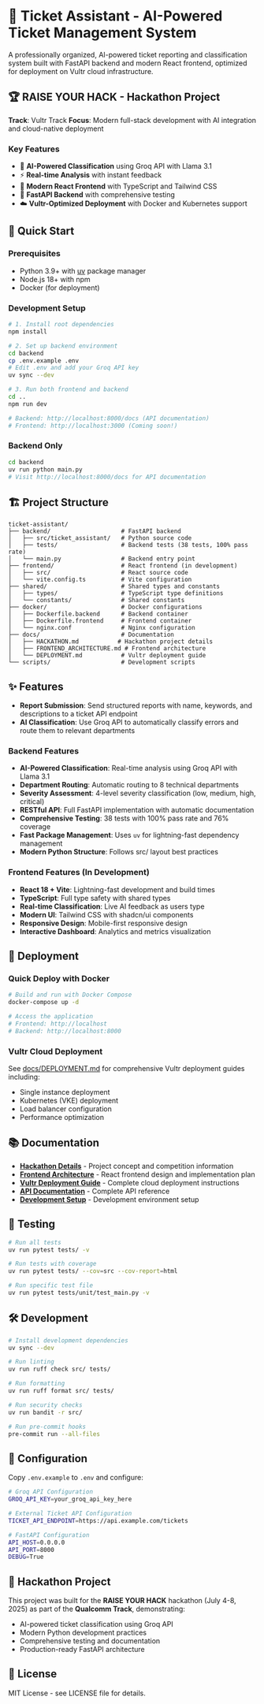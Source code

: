 # 🎫 Ticket Assistant - AI-Powered Ticket Management System

A professionally organized, AI-powered ticket reporting and classification system built with FastAPI backend and modern React frontend, optimized for deployment on Vultr cloud infrastructure.

## 🏆 RAISE YOUR HACK - Hackathon Project

**Track**: Vultr Track
**Focus**: Modern full-stack development with AI integration and cloud-native deployment

### Key Features
- 🤖 **AI-Powered Classification** using Groq API with Llama 3.1
- ⚡ **Real-time Analysis** with instant feedback
- 🎨 **Modern React Frontend** with TypeScript and Tailwind CSS
- 🚀 **FastAPI Backend** with comprehensive testing
- ☁️ **Vultr-Optimized Deployment** with Docker and Kubernetes support

## 🚀 Quick Start

### Prerequisites
- Python 3.9+ with [uv](https://docs.astral.sh/uv/) package manager
- Node.js 18+ with npm
- Docker (for deployment)

### Development Setup

```bash
# 1. Install root dependencies
npm install

# 2. Set up backend environment
cd backend
cp .env.example .env
# Edit .env and add your Groq API key
uv sync --dev

# 3. Run both frontend and backend
cd ..
npm run dev

# Backend: http://localhost:8000/docs (API documentation)
# Frontend: http://localhost:3000 (Coming soon!)
```

### Backend Only

```bash
cd backend
uv run python main.py
# Visit http://localhost:8000/docs for API documentation
```

## 🏗️ Project Structure

```
ticket-assistant/
├── backend/                    # FastAPI backend
│   ├── src/ticket_assistant/   # Python source code
│   ├── tests/                  # Backend tests (38 tests, 100% pass rate)
│   └── main.py                 # Backend entry point
├── frontend/                   # React frontend (in development)
│   ├── src/                    # React source code
│   └── vite.config.ts          # Vite configuration
├── shared/                     # Shared types and constants
│   ├── types/                  # TypeScript type definitions
│   └── constants/              # Shared constants
├── docker/                     # Docker configurations
│   ├── Dockerfile.backend      # Backend container
│   ├── Dockerfile.frontend     # Frontend container
│   └── nginx.conf              # Nginx configuration
├── docs/                       # Documentation
│   ├── HACKATHON.md           # Hackathon project details
│   ├── FRONTEND_ARCHITECTURE.md # Frontend architecture
│   └── DEPLOYMENT.md           # Vultr deployment guide
└── scripts/                    # Development scripts
```

## ✨ Features

- **Report Submission**: Send structured reports with name, keywords, and descriptions to a ticket API endpoint
- **AI Classification**: Use Groq API to automatically classify errors and route them to relevant departments
### Backend Features
- **AI-Powered Classification**: Real-time analysis using Groq API with Llama 3.1
- **Department Routing**: Automatic routing to 8 technical departments
- **Severity Assessment**: 4-level severity classification (low, medium, high, critical)
- **RESTful API**: Full FastAPI implementation with automatic documentation
- **Comprehensive Testing**: 38 tests with 100% pass rate and 76% coverage
- **Fast Package Management**: Uses `uv` for lightning-fast dependency management
- **Modern Python Structure**: Follows src/ layout best practices

### Frontend Features (In Development)
- **React 18 + Vite**: Lightning-fast development and build times
- **TypeScript**: Full type safety with shared types
- **Real-time Classification**: Live AI feedback as users type
- **Modern UI**: Tailwind CSS with shadcn/ui components
- **Responsive Design**: Mobile-first responsive design
- **Interactive Dashboard**: Analytics and metrics visualization

## 🚀 Deployment

### Quick Deploy with Docker

```bash
# Build and run with Docker Compose
docker-compose up -d

# Access the application
# Frontend: http://localhost
# Backend: http://localhost:8000
```

### Vultr Cloud Deployment

See [docs/DEPLOYMENT.md](docs/DEPLOYMENT.md) for comprehensive Vultr deployment guides including:
- Single instance deployment
- Kubernetes (VKE) deployment
- Load balancer configuration
- Performance optimization

## 📚 Documentation

- **[Hackathon Details](docs/HACKATHON.md)** - Project concept and competition information
- **[Frontend Architecture](docs/FRONTEND_ARCHITECTURE.md)** - React frontend design and implementation plan
- **[Vultr Deployment Guide](docs/DEPLOYMENT.md)** - Complete cloud deployment instructions
- **[API Documentation](docs/API.md)** - Complete API reference
- **[Development Setup](docs/DEVELOPMENT.md)** - Development environment setup

## 🧪 Testing

```bash
# Run all tests
uv run pytest tests/ -v

# Run tests with coverage
uv run pytest tests/ --cov=src --cov-report=html

# Run specific test file
uv run pytest tests/unit/test_main.py -v
```

## 🛠️ Development

```bash
# Install development dependencies
uv sync --dev

# Run linting
uv run ruff check src/ tests/

# Run formatting
uv run ruff format src/ tests/

# Run security checks
uv run bandit -r src/

# Run pre-commit hooks
pre-commit run --all-files
```

## 🔧 Configuration

Copy `.env.example` to `.env` and configure:

```bash
# Groq API Configuration
GROQ_API_KEY=your_groq_api_key_here

# External Ticket API Configuration
TICKET_API_ENDPOINT=https://api.example.com/tickets

# FastAPI Configuration
API_HOST=0.0.0.0
API_PORT=8000
DEBUG=True
```

## 🎯 Hackathon Project

This project was built for the **RAISE YOUR HACK** hackathon (July 4-8, 2025) as part of the **Qualcomm Track**, demonstrating:
- AI-powered ticket classification using Groq API
- Modern Python development practices
- Comprehensive testing and documentation
- Production-ready FastAPI architecture

## 📄 License

MIT License - see LICENSE file for details.

